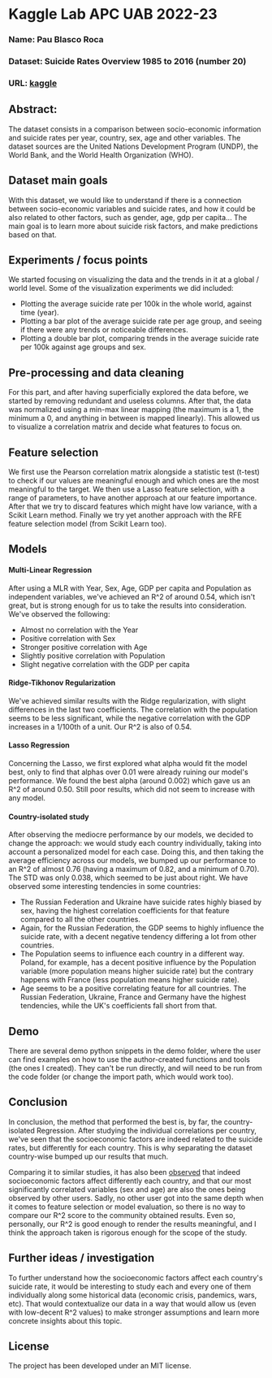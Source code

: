 # Kaggle Lab APC UAB 2022-23
### Name: Pau Blasco Roca
### Dataset: Suicide Rates Overview 1985 to 2016 (number 20)
### URL: [kaggle](https://www.kaggle.com/datasets/russellyates88/suicide-rates-overview-1985-to-2016)

## Abstract:
The dataset consists in a comparison between socio-economic information and suicide rates per year, country, sex, age and other variables.
The dataset sources are the United Nations Development Program (UNDP), the World Bank, and the World Health Organization (WHO).

## Dataset main goals
With this dataset, we would like to understand if there is a connection between socio-economic variables and suicide rates, and how it could be also related to other factors, such as gender, age, gdp per capita... The main goal is to learn more about suicide risk factors, and make predictions based on that.

## Experiments / focus points
We started focusing on visualizing the data and the trends in it at a global / world level. Some of the visualization experiments we did included:
 - Plotting the average suicide rate per 100k in the whole world, against time (year).
 - Plotting a bar plot of the average suicide rate per age group, and seeing if there were any trends or noticeable differences.
 - Plotting a double bar plot, comparing trends in the average suicide rate per 100k against age groups and sex.

## Pre-processing and data cleaning
For this part, and after having superficially explored the data  before, we started by removing redundant and useless columns.
After that, the data was normalized using a min-max linear mapping (the maximum is a 1, the minimum a 0, and anything in between is mapped linearly).
This allowed us to visualize a correlation matrix and decide what features to focus on.

## Feature selection
We first use the Pearson correlation matrix alongside a statistic test (t-test) to check if our values are meaningful enough and which ones are the most meaningful to the target.
We then use a Lasso feature selection, with a range of parameters, to have another approach at our feature importance.
After that we try to discard features which might have low variance, with a Scikit Learn method.
Finally we try yet another approach with the RFE feature selection model (from Scikit Learn too).

## Models
#### Multi-Linear Regression
After using a MLR with Year, Sex, Age, GDP per capita and Population as independent variables, we've achieved an R^2 of around 0.54, which isn't great, but is strong enough for us to take the results into consideration. We've observed the following:
 - Almost no correlation with the Year
 - Positive correlation with Sex
 - Stronger positive correlation with Age
 - Slightly positive correlation with Population
 - Slight negative correlation with the GDP per capita
#### Ridge-Tikhonov Regularization
We've achieved similar results with the Ridge regularization, with slight differences in the last two coefficients. The correlation with the population seems to be less significant, while the negative correlation with the GDP increases in a 1/100th of a unit. Our R^2 is also of 0.54.
#### Lasso Regression
Concerning the Lasso, we first explored what alpha would fit the model best, only to find that alphas over 0.01 were already ruining our model's performance. We found the best alpha (around 0.002) which gave us an R^2 of around 0.50. Still poor results, which did not seem to increase with any model.
#### Country-isolated study
After observing the mediocre performance by our models, we decided to change the approach: we would study each country individually, taking into account a personalized model for each case. Doing this, and then taking the average efficiency across our models, we bumped up our performance to an R^2 of almost 0.76 (having a maximum of 0.82, and a minimum of 0.70). The STD was only 0.038, which seemed to be just about right.
We have observed some interesting tendencies in some countries:
 - The Russian Federation and Ukraine have suicide rates highly biased by sex, having the highest correlation coefficients for that feature compared to all the other countries.
  - Again, for the Russian Federation, the GDP seems to highly influence the suicide rate, with a decent negative tendency differing a lot from other countries.
  - The Population seems to influence each country in a different way. Poland, for example, has a decent positive influence by the Population variable (more population means higher suicide rate) but the contrary happens with France (less population means higher suicide rate).
  - Age seems to be a positive correlating feature for all countries. The Russian Federation, Ukraine, France and Germany have the highest tendencies, while the UK's coefficients fall short from that.

## Demo
There are several demo python snippets in the demo folder, where the user can find examples on how to use the author-created functions and tools (the ones I created). They can't be run directly, and will need to be run from the code folder (or change the import path, which would work too).

## Conclusion
In conclusion, the method that performed the best is, by far, the country-isolated Regression. After studying the individual correlations per country, we've seen that the socioeconomic factors are indeed related to the suicide rates, but differently for each country. This is why separating the dataset country-wise bumped up our results that much.

Comparing it to similar studies, it has also been [observed](https://www.kaggle.com/code/chingchunyeh/suicide-rates-overview-1985-to-2016) that indeed socioeconomic factors affect differently each country, and that our most significantly correlated variables (sex and age) are also the ones being observed by other users.
Sadly, no other user got into the same depth when it comes to feature selection or model evaluation, so there is no way to compare our R^2 score to the community obtained results. Even so, personally, our R^2 is good enough to render the results meaningful, and I think the approach taken is rigorous enough for the scope of the study.

## Further ideas / investigation
To further understand how the socioeconomic factors affect each country's suicide rate, it would be interesting to study each and every one of them individually along some historical data (economic crisis, pandemics, wars, etc). That would contextualize our data in a way that would allow us (even with low-decent R^2 values) to make stronger assumptions and learn more concrete insights about this topic.

## License
The project has been developed under an MIT license.
